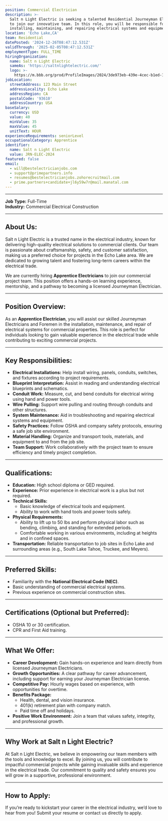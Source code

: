 ```yaml
---
position: Commercial Electrician
description: >-
  Salt n Light Electric is seeking a talented Residential Journeyman Electrician
  to join our innovative team. In this role, you will be responsible for
  installing, maintaining, and repairing electrical systems and equipment.
location: 'Echo Lake,CA'
team: Residential
datePosted: '2024-12-26T08:47:12.531Z'
validThrough: '2025-02-05T08:47:12.531Z'
employmentType: FULL_TIME
hiringOrganization:
  name: Salt n Light Electric
  sameAs: 'https://saltnlightelectric.com/'
  logo: >-
    https://m.bbb.org/prod/ProfileImages/2024/3de973eb-439e-4cec-b1ed-13dcc2cc86fa.png
jobLocation:
  streetAddress: 123 Main Street
  addressLocality: Echo Lake
  addressRegion: CA
  postalCode: '93610'
  addressCountry: USA
baseSalary:
  currency: USD
  value: 40
  minValue: 35
  maxValue: 45
  unitText: HOUR
experienceRequirements: seniorLevel
occupationalCategory: Apprentice
identifier:
  name: Salt n Light Electric
  value: JRN-ELEC-2024
featured: false
email:
  - will@bestelectricianjobs.com
  - support@primepartners.info
  - resumes@bestelectricianjobs.zohorecruitmail.com
  - prime.partners+candidate+jl6y59w7r@mail.manatal.com
---
```


---

**Job Type:** Full-Time  
**Industry:** Commercial Electrical Construction  

---

## **About Us:**
Salt n Light Electric is a trusted name in the electrical industry, known for delivering high-quality electrical solutions to commercial clients. Our team is passionate about craftsmanship, safety, and customer satisfaction, making us a preferred choice for projects in the Echo Lake area. We are dedicated to growing talent and fostering long-term careers within the electrical trade.

We are currently hiring **Apprentice Electricians** to join our commercial project team. This position offers a hands-on learning experience, mentorship, and a pathway to becoming a licensed Journeyman Electrician.

---

## **Position Overview:**
As an **Apprentice Electrician**, you will assist our skilled Journeyman Electricians and Foremen in the installation, maintenance, and repair of electrical systems for commercial properties. This role is perfect for individuals looking to gain valuable experience in the electrical trade while contributing to exciting commercial projects.

---

## **Key Responsibilities:**
- **Electrical Installations:** Help install wiring, panels, conduits, switches, and fixtures according to project requirements.  
- **Blueprint Interpretation:** Assist in reading and understanding electrical blueprints and schematics.  
- **Conduit Work:** Measure, cut, and bend conduits for electrical wiring using hand and power tools.  
- **Wire Pulling:** Support wire pulling and routing through conduits and other structures.  
- **System Maintenance:** Aid in troubleshooting and repairing electrical systems and equipment.  
- **Safety Practices:** Follow OSHA and company safety protocols, ensuring a safe job site environment.  
- **Material Handling:** Organize and transport tools, materials, and equipment to and from the job site.  
- **Team Support:** Work collaboratively with the project team to ensure efficiency and timely project completion.  

---

## **Qualifications:**
- **Education:** High school diploma or GED required.  
- **Experience:** Prior experience in electrical work is a plus but not required.  
- **Technical Skills:**  
  - Basic knowledge of electrical tools and equipment.  
  - Ability to work with hand tools and power tools safely.  
- **Physical Requirements:**  
  - Ability to lift up to 50 lbs and perform physical labor such as bending, climbing, and standing for extended periods.  
  - Comfortable working in various environments, including at heights and in confined spaces.  
- **Transportation:** Reliable transportation to job sites in Echo Lake and surrounding areas (e.g., South Lake Tahoe, Truckee, and Meyers).  

---

## **Preferred Skills:**
- Familiarity with the **National Electrical Code (NEC)**.  
- Basic understanding of commercial electrical systems.  
- Previous experience on commercial construction sites.  

---

## **Certifications (Optional but Preferred):**
- OSHA 10 or 30 certification.  
- CPR and First Aid training.  

---

## **What We Offer:**
- **Career Development:** Gain hands-on experience and learn directly from licensed Journeyman Electricians.  
- **Growth Opportunities:** A clear pathway for career advancement, including support for earning your Journeyman Electrician license.  
- **Competitive Pay:** Hourly wages based on experience, with opportunities for overtime.  
- **Benefits Package:**  
  - Health, dental, and vision insurance.  
  - 401(k) retirement plan with company match.  
  - Paid time off and holidays.  
- **Positive Work Environment:** Join a team that values safety, integrity, and professional growth.  

---

## **Why Work at Salt n Light Electric?**
At Salt n Light Electric, we believe in empowering our team members with the tools and knowledge to excel. By joining us, you will contribute to impactful commercial projects while gaining invaluable skills and experience in the electrical trade. Our commitment to quality and safety ensures you will grow in a supportive, professional environment.

---

## **How to Apply:**
If you’re ready to kickstart your career in the electrical industry, we’d love to hear from you! Submit your resume or contact us directly to apply.  

